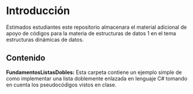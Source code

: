 # Introducción

Estimados estudiantes este repositorio almacenara el material adicional de apoyo de códigos
para la materia de estructuras de datos 1 en el tema estructuras dinámicas de datos.

## Contenido

**FundamentosListasDobles:** Esta carpeta contiene un ejemplo simple de como implementar una lista doblemente enlazada en lenguaje C# tomando en cuenta los pseudocódigos vistos en clase.
